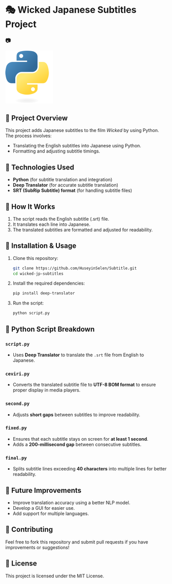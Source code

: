 # 🎭 Wicked Japanese Subtitles Project

### 📷 
![wicked](python.png)

## 📌 Project Overview
This project adds Japanese subtitles to the film *Wicked* by using Python. The process involves:
- Translating the English subtitles into Japanese using Python.
- Formatting and adjusting subtitle timings.

## 🔧 Technologies Used
- **Python** (for subtitle translation and integration)
- **Deep Translator** (for accurate subtitle translation)
- **SRT (SubRip Subtitle) format** (for handling subtitle files)

## 🚀 How It Works
1. The script reads the English subtitle (.srt) file.
2. It translates each line into Japanese.
3. The translated subtitles are formatted and adjusted for readability.

## 📂 Installation & Usage
1. Clone this repository:
   ```bash
   git clone https://github.com/HuseyinSelen/Subtitle.git
   cd wicked-jp-subtitles
   ```
2. Install the required dependencies:
   ```bash
   pip install deep-translator
   ```
3. Run the script:
   ```bash
   python script.py
   ```

## 📝 Python Script Breakdown
### `script.py`
- Uses **Deep Translator** to translate the `.srt` file from English to Japanese.

### `ceviri.py`
- Converts the translated subtitle file to **UTF-8 BOM format** to ensure proper display in media players.

### `second.py`
- Adjusts **short gaps** between subtitles to improve readability.

### `fixed.py`
- Ensures that each subtitle stays on screen for **at least 1 second**.
- Adds a **200-millisecond gap** between consecutive subtitles.

### `final.py`
- Splits subtitle lines exceeding **40 characters** into multiple lines for better readability.

## 🎯 Future Improvements
- Improve translation accuracy using a better NLP model.
- Develop a GUI for easier use.
- Add support for multiple languages.

## 🤝 Contributing
Feel free to fork this repository and submit pull requests if you have improvements or suggestions!

## 📜 License
This project is licensed under the MIT License.
